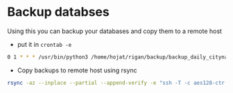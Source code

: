 # Backup databses

Using this you can backup your databases and copy them to a remote host

+ put it in `crontab -e`
```sh
0 1 * * * /usr/bin/python3 /home/hojat/rigan/backup/backup_daily_cityname.py >> /var/project_backups/cron.log 2>&1
```

+ Copy backups to remote host using rsync
```sh
rsync -az --inplace --partial --append-verify -e "ssh -T -c aes128-ctr -o Compression=no -x" src/ user@192.168.1.X:/path/
```

